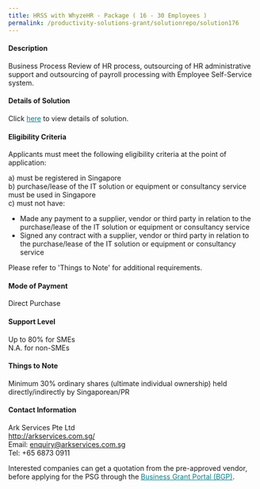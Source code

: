 ```yaml
---
title: HRSS with WhyzeHR - Package ( 16 - 30 Employees )
permalink: /productivity-solutions-grant/solutionrepo/solution176
---
```


#### Description

Business Process Review of HR process, outsourcing of HR administrative support and outsourcing of payroll processing with Employee Self-Service system.

#### Details of Solution

Click <a href='https://govassist.gobusiness.gov.sg/images/psg/Ark_Services_Pte_Ltd_Annex_3_Part_2.pdf' style='color:#037e8a'>here</a> to view details of solution.

#### Eligibility Criteria

Applicants must meet the following eligibility criteria at the point of application:

a) must be registered in Singapore <br>
b) purchase/lease of the IT solution or equipment or consultancy service must be used in Singapore <br>
c) must not have:
- Made any payment to a supplier, vendor or third party in relation to the purchase/lease of the IT solution or equipment or consultancy service
- Signed any contract with a supplier, vendor or third party in relation to the purchase/lease of the IT solution or equipment or consultancy service

Please refer to 'Things to Note' for additional requirements.

#### Mode of Payment
Direct Purchase

#### Support Level
Up to 80% for SMEs <br>
N.A. for non-SMEs

#### Things to Note
Minimum 30% ordinary shares (ultimate individual ownership) held directly/indirectly by Singaporean/PR

#### Contact Information
Ark Services Pte Ltd<br>http://arkservices.com.sg/<br>Email: enquiry@arkservices.com.sg<br>Tel: +65 6873 0911

Interested companies can get a quotation from the pre-approved vendor, before applying for the PSG through the <a target='_blank' style='color:#037e8a' href='https://www.businessgrants.gov.sg/'>Business Grant Portal (BGP)</a>.
